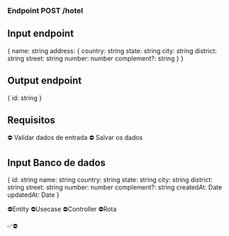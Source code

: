### Endpoint POST /hotel

## Input endpoint
{
  name: string
  address: {
    country: string
    state: string
    city: string
    district: string
    street: string
    number: number
    complement?: string
  }
}

## Output endpoint
{
  id: string
}


## Requisitos
⛔ Validar dados de entrada
⛔ Salvar os dados


## Input Banco de dados
{
  id: string
  name: string
  country: string
  state: string
  city: string
  district: string
  street: string
  number: number
  complement?: string
  createdAt: Date
  updatedAt: Date
}

⛔Entity
⛔Usecase
⛔Controller
⛔Rota

✅⛔